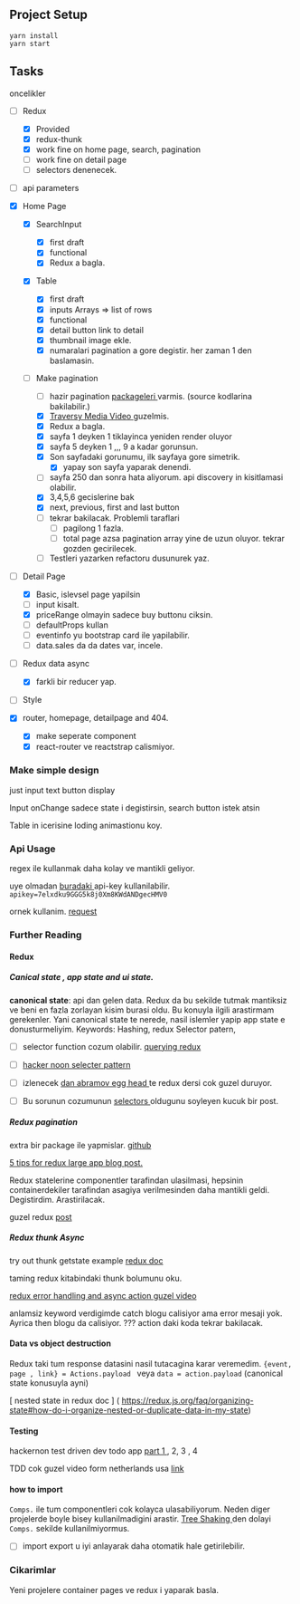 ## Project Setup

```
yarn install
yarn start
```

## Tasks

oncelikler

- [ ] Redux

  - [x] Provided
  - [x] redux-thunk
  - [x] work fine on home page, search, pagination
  - [ ] work fine on detail page
  - [ ] selectors denenecek.

- [ ] api parameters

- [x] Home Page

  - [x] SearchInput

    - [x] first draft
    - [x] functional
    - [x] Redux a bagla.

  - [x] Table

    - [x] first draft
    - [x] inputs Arrays => list of rows
    - [x] functional
    - [x] detail button link to detail
    - [x] thumbnail image ekle.
    - [x] numaralari pagination a gore degistir. her zaman 1 den baslamasin.

  - [ ] Make pagination
    - [ ] hazir pagination [ packageleri ](https://www.npmjs.com/package/react-responsive-pagination) varmis. (source kodlarina bakilabilir.)
    - [x] [Traversy Media Video ](https://www.youtube.com/watch?v=IYCa1F-OWmk) guzelmis.
    - [x] Redux a bagla.
    - [x] sayfa 1 deyken 1 tiklayinca yeniden render oluyor
    - [x] sayfa 5 deyken 1 ,,, 9 a kadar gorunsun.
    - [x] Son sayfadaki gorunumu, ilk sayfaya gore simetrik.
      - [x] yapay son sayfa yaparak denendi.
    - [ ] sayfa 250 dan sonra hata aliyorum. api discovery in kisitlamasi olabilir.
    - [x] 3,4,5,6 gecislerine bak
    - [x] next, previous, first and last button
    - [ ] tekrar bakilacak. Problemli taraflari
      - [ ] pagilong 1 fazla.
      - [ ] total page azsa pagination array yine de uzun oluyor. tekrar gozden gecirilecek.
    - [ ] Testleri yazarken refactoru dusunurek yaz.

- [ ] Detail Page

  - [x] Basic, islevsel page yapilsin
  - [ ] input kisalt.
  - [x] priceRange olmayin sadece buy buttonu ciksin.
  - [ ] defaultProps kullan
  - [ ] eventinfo yu bootstrap card ile yapilabilir.
  - [ ] data.sales da da dates var, incele.

- [ ] Redux data async
  - [x] farkli bir reducer yap.
- [ ] Style

- [x] router, homepage, detailpage and 404.
  - [x] make seperate component
  - [x] react-router ve reactstrap calismiyor.

### Make simple design

just input text button display

Input onChange sadece state i degistirsin, search button istek atsin

Table in icerisine loding animastionu koy.

### Api Usage

regex ile kullanmak daha kolay ve mantikli geliyor.

uye olmadan [ buradaki ](https://developer.ticketmaster.com/api-explorer/v2/) api-key kullanilabilir.
`apikey=7elxdku9GGG5k8j0Xm8KWdANDgecHMV0`

ornek kullanim. [request](https://app.ticketmaster.com/discovery/v2/events.json?countryCode=US&apikey=7elxdku9GGG5k8j0Xm8KWdANDgecHMV0)

### Further Reading

#### Redux

##### Canical state , app state and ui state.

**canonical state**: api dan gelen data.
Redux da bu sekilde tutmak mantiksiz ve beni en fazla zorlayan kisim burasi oldu.
Bu konuyla ilgili arastirmam gerekenler.
Yani canonical state te nerede, nasil islemler yapip app state e donusturmeliyim.
Keywords: Hashing, redux Selector patern,

- [ ] selector function cozum olabilir. [querying redux](https://medium.com/@adamrackis/querying-a-redux-store-37db8c7f3b0f)

- [ ] [hacker noon selecter pattern](https://hackernoon.com/selector-pattern-painless-redux-store-destructuring-bfc26b72b9ae#5f2d)

- [ ] izlenecek [dan abramov egg head ](https://egghead.io/lessons/javascript-redux-the-middleware-chain) te redux dersi cok guzel duruyor.

- [ ] Bu sorunun cozumunun [selectors ](https://gist.github.com/abhiaiyer91/aaf6e325cf7fc5fd5ebc70192a1fa170) oldugunu soyleyen kucuk bir post.

##### Redux pagination

extra bir package ile yapmislar. [ github ](https://github.com/PCreations/redux-paginator)

[ 5 tips for redux large app blog post.](https://medium.com/xandr-tech/five-tips-for-working-with-redux-in-large-applications-89452af4fdcb#cb70)

Redux statelerine componentler tarafindan ulasilmasi, hepsinin containerdekiler tarafindan asagiya verilmesinden daha mantikli geldi. Degistirdim. Arastirilacak.

guzel redux [ post ](https://thinkster.io/tutorials/react-redux-pagination)

##### Redux thunk Async

try out thunk getstate example [redux doc ](https://redux.js.org/tutorials/essentials/part-5-async-logic#thunk-functions)

taming redux kitabindaki thunk bolumunu oku.

[redux error handling and async action guzel video](https://www.youtube.com/watch?v=tcCS4mGAq7Q&list=PLC3y8-rFHvwheJHvseC3I0HuYI2f46oAK&index=29)

anlamsiz keyword verdigimde catch blogu calisiyor ama error mesaji yok.
Ayrica then blogu da calisiyor.
??? action daki koda tekrar bakilacak.

#### Data vs object destruction

Redux taki tum response datasini nasil tutacagina karar veremedim.
`{event, page , link} = Actions.payload ` veya `data = action.payload`
(canonical state konusuyla ayni)

[ nested state in redux doc ] ( https://redux.js.org/faq/organizing-state#how-do-i-organize-nested-or-duplicate-data-in-my-state)

#### Testing

hackernon test driven dev todo app [part 1 ](https://hackernoon.com/a-guide-to-tdd-a-react-redux-todolist-app-part-1-b8a200bb7091) , 2, 3 , 4

TDD cok guzel video form netherlands usa [ link](https://www.youtube.com/watch?v=tvlE2p_rt9E)

#### how to import

`Comps.` ile tum componentleri cok kolayca ulasabiliyorum.
Neden diger projelerde boyle bisey kullanilmadigini arastir.
[ Tree Shaking ](https://developer.mozilla.org/en-US/docs/Glossary/Tree_shaking)
den dolayi `Comps.` sekilde kullanilmiyormus.

- [ ] import export u iyi anlayarak daha otomatik hale getirilebilir.

### Cikarimlar

Yeni projelere container pages ve redux i yaparak basla.
